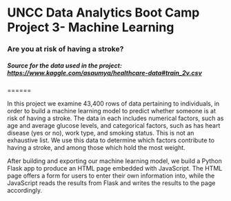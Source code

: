 # UNCC Data Analytics Boot Camp Project 3- Machine Learning

### Are you at risk of having a stroke?

##### Source for the data used in the project: https://www.kaggle.com/asaumya/healthcare-data#train_2v.csv

======


In this project we examine 43,400 rows of data pertaining to individuals, in order to build a machine learning model to predict whether someone is at risk of having a stroke.  The data in each includes numerical factors, such as age and average glucose levels, and categorical factors, such as has heart disease (yes or no), work type, and smoking status.  This is not an exhaustive list.  We use this data to determine which factors contribute to having a stroke, and among those which hold the most weight.

After building and exporting our machine learning model, we build a Python Flask app to produce an HTML page embedded with JavaScript.  The HTML page offers a form for users to enter their own information into, while the JavaScript reads the results from Flask and writes the results to the page accordingly.

